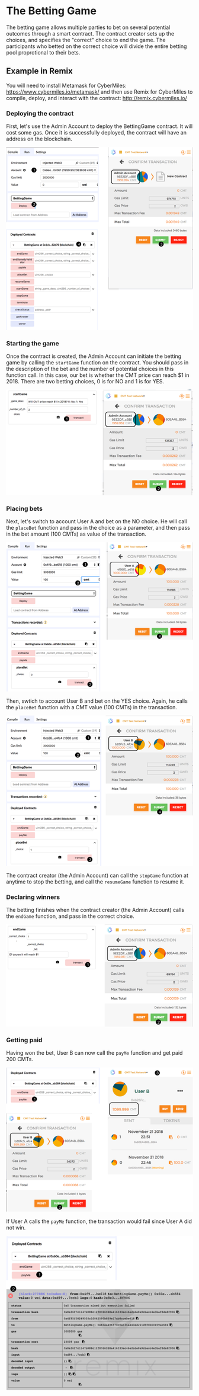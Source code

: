 # The Betting Game

The betting game allows multiple parties to bet on several potential outcomes through a smart contract. The contract creator
sets up the choices, and specifies the "correct" choice to end the game. The participants who betted on the correct choice
will divide the entire betting pool proprotional to their bets.

## Example in Remix

You will need to install Metamask for CyberMiles: https://www.cybermiles.io/metamask/ and then use Remix for CyberMiles to compile, deploy, and interact with the contract: http://remix.cybermiles.io/

### Deploying the contract

First, let's use the Admin Account to deploy the BettingGame contract. It will cost some gas.
Once it is successfully deployed, the contract will have an address on the blockchain.

![Deploy](images/deploy.png)

### Starting the game

Once the contract is created, the Admin Account can initiate the betting game by calling the 
`startGame` function on the contract. You should pass in the description of the bet and
the number of potential choices in this function call. In this case, our bet is whether the
CMT price can reach $1 in 2018. There are two betting choices, 0 is for NO and 1 is for YES.

![Start](images/start.png)

### Placing bets

Next, let's switch to account User A and bet on the NO choice. He will call the `placeBet` function
and pass in the choice as a parameter, and then pass in the bet amount (100 CMTs) 
as value of the transaction.

![Bet A](images/betA.png)

Then, swtich to account User B and bet on the YES choice. Again, he calls the `placeBet` function
with a CMT value (100 CMTs) in the transaction.

![Bet B](images/betB.png)

The contract creator (the Admin Account) can call the `stopGame` function at anytime to stop the betting, and call the `resumeGame` function to resume it.

### Declaring winners

The betting finishes when the contract creator (the Admin Account) calls the `endGame` function, and
pass in the correct choice.

![End](images/end.png)

### Getting paid

Having won the bet, User B can now call the `payMe` function and get paid 200 CMTs.

![Pay B](images/payB.png)

If User A calls the `payMe` function, the transaction would fail since User A did not win.

![Pay A](images/payA.png)




